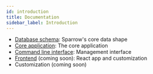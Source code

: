 ```yaml
---
id: introduction
title: Documentation
sidebar_label: Introduction
---
```


- [Database schema](/docs/schema): Sparrow's core data shape
- [Core application](/docs/core/server-configuration): The core application
- [Command line interface](/docs/command-line-interface): Management interface
- [Frontend](/docs/frontend/local-dev) (coming soon): React app and customization
- Customization (coming soon)
